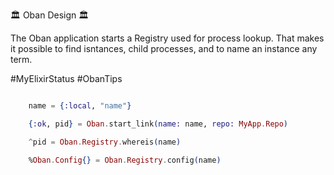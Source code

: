 🏛️ Oban Design 🏛️

The Oban application starts a Registry used for process lookup. That makes it possible to find isntances, child processes, and to name an instance any term.

#MyElixirStatus #ObanTips

```elixir

    name = {:local, "name"}

    {:ok, pid} = Oban.start_link(name: name, repo: MyApp.Repo)

    ^pid = Oban.Registry.whereis(name)

    %Oban.Config{} = Oban.Registry.config(name)

```
